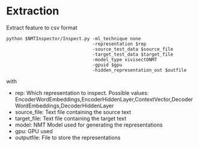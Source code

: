 # Extraction

Extract feature to csv format
```
python $NMTInspector/Inspect.py -ml_technique none 
                                -representation $rep 
                                -source_test_data $source_file
                                -target_test_data $target_file 
                                -model_type vivisectONMT 
                                -gpuid $gpu 
                                -hidden_representation_out $outfile
```

with
  * rep: Which representation to inspect. Possible values: EncoderWordEmbeddings,EncoderHiddenLayer,ContextVector,DecoderWordEmbeddings,DecoderHiddenLayer
  * source_file: Text file containing the source text
  * target_file: Text file containing the target text
  * model: NMT Model used for generating the representations
  * gpu: GPU used
  * outputfile: File to store the representations

